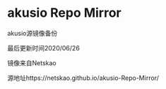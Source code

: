 # akusio Repo Mirror

akusio源镜像备份

最后更新时间2020/06/26

镜像来自Netskao

源地址https://netskao.github.io/akusio-Repo-Mirror/
